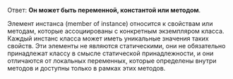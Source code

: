 Ответ: **Он может быть переменной, константой или методом**.

Элемент инстанса (member of instance) относится к свойствам или методам, которые ассоциированы с конкретным экземпляром класса. Каждый инстанс класса может иметь уникальные значения таких свойств. Эти элементы не являются статическими, они не обязательно принадлежат классу в смысле статической принадлежности, и они отличаются от локальных переменных, которые определены внутри методов и доступны только в рамках этих методов.
